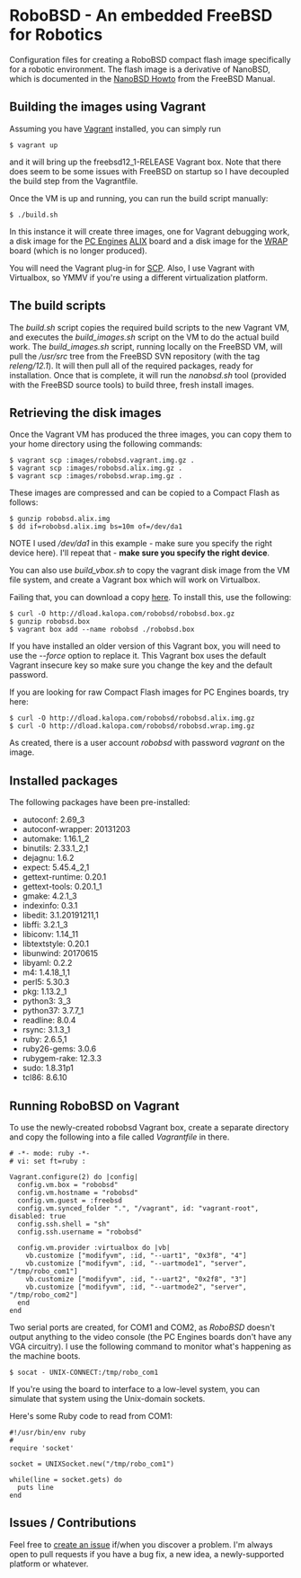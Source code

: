 # RoboBSD - An embedded FreeBSD for Robotics

Configuration files for creating a RoboBSD compact flash image
specifically for a robotic environment.
The flash image is a derivative of NanoBSD,
which is documented in the
[NanoBSD Howto](https://www.freebsd.org/doc/en/articles/nanobsd/howto.html)
from the FreeBSD Manual.

## Building the images using Vagrant

Assuming you have [Vagrant](https://www.vagrantup.com/)
installed, you can simply run

    $ vagrant up

and it will bring up the freebsd12\_1-RELEASE Vagrant box.
Note that there does seem to be some issues with FreeBSD on startup so
I have decoupled the build step from the Vagrantfile.

Once the VM is up and running, you can run the build script manually:

    $ ./build.sh

In this instance it will create three images, one for Vagrant debugging work,
a disk image for the
[PC Engines](http://pcengines.ch/)
[ALIX](http://pcengines.ch/alix.htm) board and a disk image for the
[WRAP](http://pcengines.ch/wrap.htm) board (which is no longer produced).

You will need the Vagrant plug-in for
[SCP](https://github.com/invernizzi/vagrant-scp).
Also, I use Vagrant with Virtualbox, so YMMV if you're using
a different virtualization platform.

## The build scripts

The *build.sh* script copies the required build scripts to the new
Vagrant VM, and executes the *build_images.sh* script on the VM to do
the actual build work.
The *build_images.sh* script, running locally on the FreeBSD VM,
will pull the */usr/src* tree from the FreeBSD SVN repository
(with the tag *releng/12.1*).
It will then pull all of the required packages, ready for installation.
Once that is complete, it will run the *nanobsd.sh* tool (provided
with the FreeBSD source tools) to build three, fresh install images.

## Retrieving the disk images

Once the Vagrant VM has produced the three images,
you can copy them to your home directory using the following commands:

    $ vagrant scp :images/robobsd.vagrant.img.gz .
    $ vagrant scp :images/robobsd.alix.img.gz .
    $ vagrant scp :images/robobsd.wrap.img.gz .

These images are compressed and can be copied to a Compact Flash as follows:

    $ gunzip robobsd.alix.img
    $ dd if=robobsd.alix.img bs=10m of=/dev/da1

NOTE I used */dev/da1* in this example - make sure you specify the right device here).
I'll repeat that - **make sure you specify the right device**.

You can also use *build_vbox.sh* to copy the vagrant disk image from the VM file system,
and create a Vagrant box which will work on Virtualbox.

Failing that, you can download a copy
[here](http://dload.kalopa.com/robobsd/robobsd.box.gz).
To install this, use the following:

    $ curl -O http://dload.kalopa.com/robobsd/robobsd.box.gz
    $ gunzip robobsd.box
    $ vagrant box add --name robobsd ./robobsd.box

If you have installed an older version of this Vagrant box,
you will need to use the _--force_ option to replace it.
This Vagrant box uses the default Vagrant insecure key so make sure you change the key and
the default password.

If you are looking for raw Compact Flash images for PC Engines boards, try here:

    $ curl -O http://dload.kalopa.com/robobsd/robobsd.alix.img.gz
    $ curl -O http://dload.kalopa.com/robobsd/robobsd.wrap.img.gz

As created, there is a user account _robobsd_ with password _vagrant_ on the image.

## Installed packages

The following packages have been pre-installed:

* autoconf: 2.69\_3
* autoconf-wrapper: 20131203
* automake: 1.16.1\_2
* binutils: 2.33.1\_2,1
* dejagnu: 1.6.2
* expect: 5.45.4\_2,1
* gettext-runtime: 0.20.1
* gettext-tools: 0.20.1\_1
* gmake: 4.2.1\_3
* indexinfo: 0.3.1
* libedit: 3.1.20191211,1
* libffi: 3.2.1\_3
* libiconv: 1.14\_11
* libtextstyle: 0.20.1
* libunwind: 20170615
* libyaml: 0.2.2
* m4: 1.4.18\_1,1
* perl5: 5.30.3
* pkg: 1.13.2\_1
* python3: 3\_3
* python37: 3.7.7\_1
* readline: 8.0.4
* rsync: 3.1.3\_1
* ruby: 2.6.5,1
* ruby26-gems: 3.0.6
* rubygem-rake: 12.3.3
* sudo: 1.8.31p1
* tcl86: 8.6.10

## Running RoboBSD on Vagrant

To use the newly-created robobsd Vagrant box, create a separate directory and copy the
following into a file called _Vagrantfile_ in there.

    # -*- mode: ruby -*-
    # vi: set ft=ruby :

    Vagrant.configure(2) do |config|
      config.vm.box = "robobsd"
      config.vm.hostname = "robobsd"
      config.vm.guest = :freebsd
      config.vm.synced_folder ".", "/vagrant", id: "vagrant-root", disabled: true
      config.ssh.shell = "sh"
      config.ssh.username = "robobsd"

      config.vm.provider :virtualbox do |vb|
        vb.customize ["modifyvm", :id, "--uart1", "0x3f8", "4"]
        vb.customize ["modifyvm", :id, "--uartmode1", "server", "/tmp/robo_com1"]
        vb.customize ["modifyvm", :id, "--uart2", "0x2f8", "3"]
        vb.customize ["modifyvm", :id, "--uartmode2", "server", "/tmp/robo_com2"]
      end
    end

Two serial ports are created, for COM1 and COM2, as *RoboBSD* doesn't output anything to
the video console (the PC Engines boards don't have any VGA circuitry).
I use the following command to monitor what's happening as the machine boots.

    $ socat - UNIX-CONNECT:/tmp/robo_com1 

If you're using the board to interface to a low-level system, you can simulate that
system using the Unix-domain sockets.

Here's some Ruby code to read from COM1:

    #!/usr/bin/env ruby
    #
    require 'socket'

    socket = UNIXSocket.new("/tmp/robo_com1")

    while(line = socket.gets) do
      puts line
    end

## Issues / Contributions

Feel free to
[create an issue](https://github.com/kalopa/robobsd/issues/new)
if/when you discover a problem.
I'm always open to pull requests if you have a bug fix, a new idea, a newly-supported platform
or whatever.

